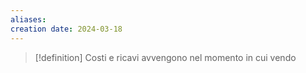 ```yaml
---
aliases: 
creation date: 2024-03-18
---
```


> [!definition]
> Costi e ricavi avvengono nel momento in cui vendo